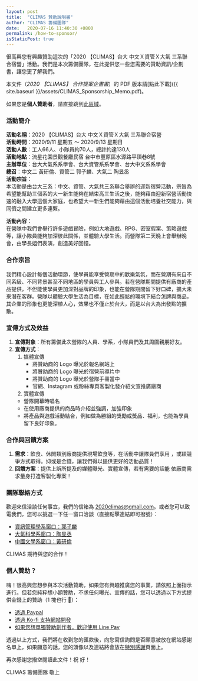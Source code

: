 ```yaml
---
layout: post
title:  "CLIMAS 贊助說明書"
author: "CLIMAS 籌備團隊"
date:   2020-07-16 11:40:30 +0800
permalink: /how-to-sponsor/
isStaticPost: true
---
```

<style>
table {
  border-collapse: collapse;
  width: 100%;
}

td, th {
  border: 1px solid #dddddd;
  text-align: left;
  padding: 8px;
}

tr:nth-child(even) {
  background-color: #dddddd;
}
</style>

很高興您有興趣贊助這次的「2020 【CLIMAS】台大 中文Ｘ資管Ｘ大氣 三系聯合宿營」活動。我們是本次籌備團隊，在此提供您一些您需要的贊助資訊/企劃書，讓您更了解我們。

本文件（*2020 【CLIMAS】 合作提案企畫書*）的 PDF 版本請[點此下載]({{ site.baseurl }}/assets/CLIMAS_Sponsorship_Memo.pdf)。

如果您是**個人贊助者**，請直接跳到[此區域](#個人贊助)。

### 活動簡介
**活動名稱**：2020 【CLIMAS】台大 中文Ｘ資管Ｘ大氣 三系聯合宿營  
**活動時間**：2020/9/11 星期五 ～ 2020/9/13 星期日  
**活動人數**：工人66人、小隊員約70人，總計約達130人  
**活動地點**：流星花園景觀餐廳民宿 台中市豐原區水源路平頂巷8號  
**主辦單位**：台大大氣系系學會、台大資管系系學會、台大中文系系學會  
**總召**：中文二 黃研倫、資管二 郭子麟、大氣二 陶昱丞  
**活動宗旨**：  
本活動是由台大三系：中文、資管、大氣共三系聯合舉辦的迎新宿營活動，宗旨為希望能幫助三個系的大一新生能夠在結束高三生活之後，能夠藉由迎新宿營活動快速的融入大學這個大家庭，也希望大一新生們能夠藉由這個活動培養社交能力，與同儕之間建立更多連繫。 

**活動內容**：  
在營隊中我們會舉行許多遊戲冒險，例如大地遊戲、RPG、密室假案、策略遊戲等，讓小隊員能夠加深彼此關係，並體驗大學生活。而營隊第二天晚上會舉辦晚會，由學長姐們表演，創造美好回憶。

### 合作宗旨
我們精心設計每個活動環節，使學員能享受營期中的歡樂氣氛，而在營期有來自不同系級、不同背景甚至不同地區的學員與工人參與。若在營隊期間提供有廠商的產品提供，不但能使學員更加深對品牌的印象，也能在營隊期間留下好口碑，擴大未來潛在客群。營隊以體驗大學生活為目標，在如此輕鬆的環境下結合怎牌與商品，其企業的形象也更能深植人心，效果也不僅止於台大，而是以台大為出發點的擴散。

### 宣傳方式及效益
1. **宣傳對象**：所有籌備此次營隊的人員、學系，小隊員們及其周圍親朋好友。
2. **宣傳方式**：
    1. 媒體宣傳
        + 將贊助商的 Logo 曝光於報名網站上
        + 將贊助商的 Logo 曝光於宿營前導片中
        + 將贊助商的 Logo 曝光於營隊手冊當中
        + 官網、Instagram 或粉絲專頁客製化發介紹文宣推廣廠商
    2. 實體宣傳
      + 營隊開幕時唱名
      + 在使用廠商提供的商品時介紹並強調，加強印象
      + 將產品與遊戲活動結合，例如做為勝組的獎勵或獎品、福利，也能為學員留下良好印象。

### 合作與回饋方案
1. **需求**：飲食、休閒類別廠商提供現場飲食等，在活動中讓隊員們享用
，或穎競爭方式取得。抑或是金錢，讓我們得以提供更好的活動品質！
2. **回饋方案**：提供上訴所提及的媒體曝光、實體宣傳，若有需要的話能
依廠商需求量身打造客製化專案！


### 團隊聯絡方式
歡迎來信洽談任何事宜，我們的信箱為 [2020climas@gmail.com](mailto:2020climas@gmail.com)。或者您可以致電我們，您可以挑選一下任一窗口洽談（直接點擊連結即可撥號）：
+ [資訊管理學系窗口：郭子麟](tel:+886989350258)
+ [大氣科學系窗口：陶昱丞](tel:+886910432100)
+ [中國文學系窗口：黃研倫](tel:+886984200546)

CLIMAS 期待與您的合作！


### 個人贊助？
嗨！很高興您想參與本次活動贊助，如果您有興趣推廣您的事業，請依照上面指示進行。但若您純粹想小額贊助，不求任何曝光、宣傳的話，您可以透過以下方式提供金錢上的贊助（1 塊也行 🥰）：
+ [透過 Paypal](https://paypal.me/brianlxchen?locale.x=en_US)
+ [透過 Ko-fi 支持網站開發](https://ko-fi.com/icheft)
+ [如果您想單獨贊助創作者，歡迎使用 Line Pay](https://icheft.github.io/assets/img/lineme.JPG)

透過以上方式，我們將在收到您的匯款後，向您寫信詢問是否願意被放在網站感謝名單上，如果願意的話，您的頭像以及連結將會放在[特別感謝](/sponsors/)頁面上。

再次感謝您撥空閱讀此文件！祝 好！

CLIMAS 籌備團隊 敬上
